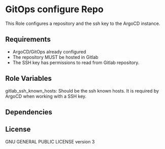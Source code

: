 GitOps configure Repo
=========

This Role configures a repository and the ssh key to the ArgoCD instance.

Requirements
------------

* ArgoCD/GitOps already configured
* The repository MUST be hosted in Gitlab
* The SSH key has permissions to read from Gitlab repository.

Role Variables
--------------

gitlab_ssh_known_hosts: Should be the ssh known hosts. It is required by ArgoCD when working with a SSH key.

Dependencies
------------

License
-------

GNU GENERAL PUBLIC LICENSE version 3
